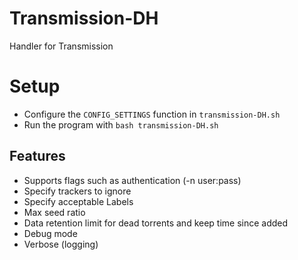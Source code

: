 # Transmission-DH
Handler for Transmission

# Setup

* Configure the `CONFIG_SETTINGS` function in `transmission-DH.sh`
* Run the program with `bash transmission-DH.sh`

## Features
* Supports flags such as authentication (-n user:pass)
* Specify trackers to ignore
* Specify acceptable Labels
* Max seed ratio
* Data retention limit for dead torrents and keep time since added
* Debug mode
* Verbose (logging)
